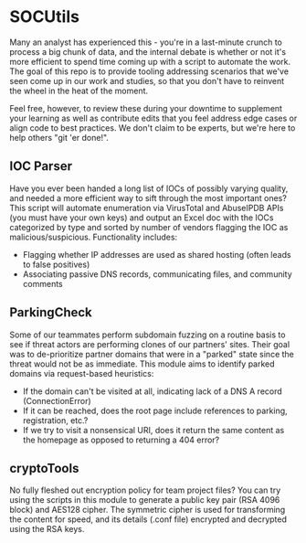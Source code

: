 
# SOCUtils
Many an analyst has experienced this - you're in a last-minute crunch to process a big chunk of data, and the internal debate is whether or not it's more efficient to spend time coming up with a script to automate the work. The goal of this repo is to provide tooling addressing scenarios that we've seen come up in our work and studies, so that you don't have to reinvent the wheel in the heat of the moment.

Feel free, however, to review these during your downtime to supplement your learning as well as contribute edits that you feel address edge cases or align code to best practices. We don't claim to be experts, but we're here to help others "git 'er done!".

## IOC Parser
Have you ever been handed a long list of IOCs of possibly varying quality, and needed a more efficient way to sift through the most important ones? This script will automate enumeration via VirusTotal and AbuseIPDB APIs (you must have your own keys) and output an Excel doc with the IOCs categorized by type and sorted by number of vendors flagging the IOC as malicious/suspicious. Functionality includes:
* Flagging whether IP addresses are used as shared hosting (often leads to false positives)
* Associating passive DNS records, communicating files, and community comments

## ParkingCheck
Some of our teammates perform subdomain fuzzing on a routine basis to see if threat actors are performing clones of our partners' sites. Their goal was to de-prioritize partner domains that were in a "parked" state since the threat would not be as immediate. This module aims to identify parked domains via request-based heuristics:
* If the domain can't be visited at all, indicating lack of a DNS A record (ConnectionError)
* If it can be reached, does the root page include references to parking, registration, etc.?
* If we try to visit a nonsensical URI, does it return the same content as the homepage as opposed to returning a 404 error?

## cryptoTools
No fully fleshed out encryption policy for team project files? You can try using the scripts in this module to generate a public key pair (RSA 4096 block) and AES128 cipher. The symmetric cipher is used for transforming the content for speed, and its details (.conf file) encrypted and decrypted using the RSA keys.
